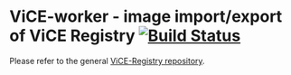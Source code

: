 # ViCE-worker - image import/export of ViCE Registry [![Build Status](https://travis-ci.org/vice-registry/vice-worker.svg?branch=master)](https://travis-ci.org/vice-registry/vice-worker)

Please refer to the general [ViCE-Registry repository](https://github.com/vice-registry/vice-registry).

